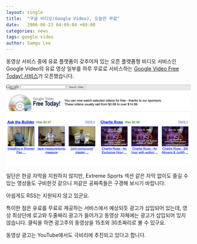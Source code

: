 ```yaml
---
layout: single
title:  "구글 비디오(Google Video), 오늘만 무료"
date:   2006-06-23 04:09:04 +09:00
categories: news
tags: google video
author: Samgu Lee
---
```

동영상 서비스 중에 유료 플랫폼이 갖추어져 있는 오픈 플랫폼형 비디오 서비스인 Google Video의 유료 영상 일부를 하루 무료로 서비스하는 [Google Video Free Today! 서비스](http://video.google.com/freetoday.html)가 오픈했습니다.

![구글비디오 오늘만 무료](/assets/google_video_free_today_screenshop.png)

일단은 한글 자막을 지원하지 않지만, Extreme Sports 섹션 같은 자막 없이도 즐길 수 있는 영상들도 구비한것 같으니 저같은 공짜족들은 구경해 보시기 바랍니다.

아쉽게도 RSS는 지원되지 않고 있군요.

특이한 점은 유료를 무료로 제공하는 서비스에서 예상되듯 광고가 삽입되어 있는데, 영상 최상단에 로고와 두줄짜리 광고가 들어가고 동영상 자체에는 광고가 삽입되어 있지 않습니다. 클릭을 하면 광고주의 동영상을 15초와 30초짜리로 볼 수 있구요.

동영상 광고는 YouTube에서도 극비리에 추진되고 있다고 합니다.

